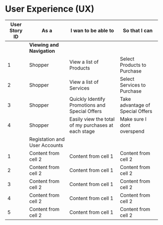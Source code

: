 

# User Experience (UX)


User Story ID | As a          |  I wan to be able to | So that I can
------------  | ------------- |  ------------        | -------------
  |                           |**Viewing and Navigation** ||                       
1 | Shopper | View a list of Products | Select Products to Purchase
2 | Shopper | View a list of Services | Select Services to Purchase
3 | Shopper | Quickly Identify Promotions and Special Offers | Take advantage of Special Offers
4 | Shopper | Easily view the total of my purchases at each stage | Make sure I dont overspend
  |               |Registation and User Accounts
1 | Content from cell 2 | Content from cell 1 | Content from cell 2
2 | Content from cell 2 | Content from cell 1 | Content from cell 2
3 | Content from cell 2 | Content from cell 1 | Content from cell 2
4 | Content from cell 2 | Content from cell 1 | Content from cell 2
5 | Content from cell 2 | Content from cell 1 | Content from cell 2
